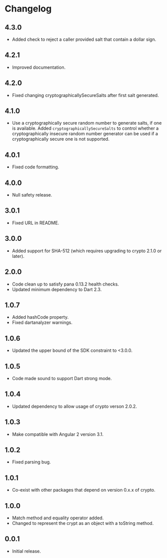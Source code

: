 # Changelog

## 4.3.0

- Added check to reject a caller provided salt that contain a dollar sign.

## 4.2.1

- Improved documentation.

## 4.2.0

- Fixed changing cryptographicallySecureSalts after first salt generated.

## 4.1.0

- Use a cryptographically secure random number to generate salts,
  if one is available. Added `cryptographicallySecureSalts` to
  control whether a cryptographically insecure random number
  generator can be used if a cryptographically secure one is
  not supported.

## 4.0.1

- Fixed code formatting.

## 4.0.0

- Null safety release.

## 3.0.1

- Fixed URL in README.

## 3.0.0

- Added support for SHA-512 (which requires upgrading to crypto 2.1.0 or later).

## 2.0.0

- Code clean up to satisfy pana 0.13.2 health checks.
- Updated minimum dependency to Dart 2.3.

## 1.0.7

- Added hashCode property.
- Fixed dartanalyzer warnings.

## 1.0.6

- Updated the upper bound of the SDK constraint to <3.0.0.

## 1.0.5

- Code made sound to support Dart strong mode.

## 1.0.4

- Updated dependency to allow usage of crypto verson 2.0.2.

## 1.0.3

- Make compatible with Angular 2 version 3.1.

## 1.0.2

- Fixed parsing bug.

## 1.0.1

- Co-exist with other packages that depend on version 0.x.x of crypto.

## 1.0.0

- Match method and equality operator added.
- Changed to represent the crypt as an object with a toString method.

## 0.0.1

- Initial release.
